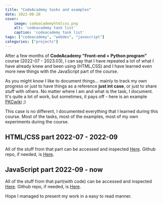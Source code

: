 ```yaml
---
title: "CodeAcademy tasks and examples"
date: 2022-08-28
cover:
    image: codeacademyhtmlcss.png
    alt: 'codeacademy task list'
    caption: 'codeacademy task list'
tags: ["codeacademy", "webdev", "javascript"]
categories: ["projects"]
---
```


After a few months of **CodeAcademy "Front-end + Python program"**
course (2022-07 - 2023.03), I can say that I have repeated a lot of
what I have already knew and been using (HTML,CSS) and I have learned
even more new things with the JavaScript part of the course.

As you might know I like to document things... mainly to track my own
progress or just to have things as a reference **just int case**, or
just to share stuff with others. No matter where I am and what is the
task, I document. It's quite a lot of work, but sometimes, it pays
off - here is an example [PKCwiki](https://arvydas.dev/posts/pkcwiki/)
;)

This case is no different, I documented everything that I learned
during this course. Most of the tasks, most of the examples, most of
my own experiments during the course.

## HTML/CSS part 2022-07 - 2022-09
All of the stuff from that part can be accessed and inspected
[Here](https://arvydas.dev/codeacademy/). Github repo, if needed, is [Here](https://github.com/arvydasg/codeacademy).

## JavaScript part 2022-09 - now
All of the stuff from that part(with code) can be accessed and
inspected
[Here](https://arvydas.dev/codeacademy/javascript/index.html). Github
repo, if needed, is
[Here](https://github.com/arvydasg/codeacademy/tree/master/javascript).

Hope I managed to present my work in a easy to read manner.
